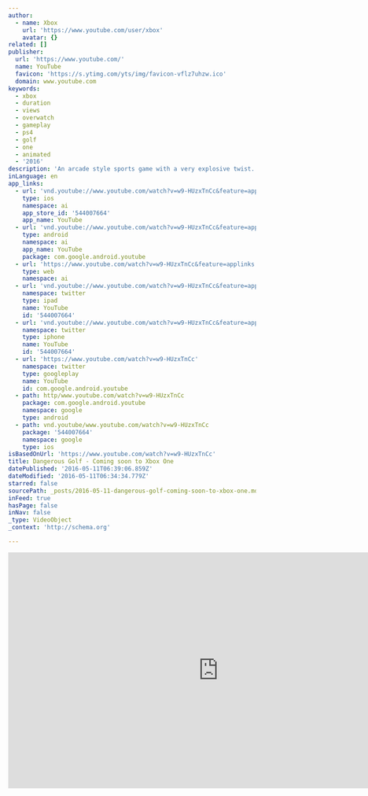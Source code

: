 ```yaml
---
author:
  - name: Xbox
    url: 'https://www.youtube.com/user/xbox'
    avatar: {}
related: []
publisher:
  url: 'https://www.youtube.com/'
  name: YouTube
  favicon: 'https://s.ytimg.com/yts/img/favicon-vflz7uhzw.ico'
  domain: www.youtube.com
keywords:
  - xbox
  - duration
  - views
  - overwatch
  - gameplay
  - ps4
  - golf
  - one
  - animated
  - '2016'
description: 'An arcade style sports game with a very explosive twist. Play through a variety of Indoor Courses - make a mess in the Kitchen, wreak havoc in a Palace, or cause chaos in a Castle and set fire to a Gas Station. Rack up scores by causing as much damage and destruction as possible.'
inLanguage: en
app_links:
  - url: 'vnd.youtube://www.youtube.com/watch?v=w9-HUzxTnCc&feature=applinks'
    type: ios
    namespace: ai
    app_store_id: '544007664'
    app_name: YouTube
  - url: 'vnd.youtube://www.youtube.com/watch?v=w9-HUzxTnCc&feature=applinks'
    type: android
    namespace: ai
    app_name: YouTube
    package: com.google.android.youtube
  - url: 'https://www.youtube.com/watch?v=w9-HUzxTnCc&feature=applinks'
    type: web
    namespace: ai
  - url: 'vnd.youtube://www.youtube.com/watch?v=w9-HUzxTnCc&feature=applinks'
    namespace: twitter
    type: ipad
    name: YouTube
    id: '544007664'
  - url: 'vnd.youtube://www.youtube.com/watch?v=w9-HUzxTnCc&feature=applinks'
    namespace: twitter
    type: iphone
    name: YouTube
    id: '544007664'
  - url: 'https://www.youtube.com/watch?v=w9-HUzxTnCc'
    namespace: twitter
    type: googleplay
    name: YouTube
    id: com.google.android.youtube
  - path: http/www.youtube.com/watch?v=w9-HUzxTnCc
    package: com.google.android.youtube
    namespace: google
    type: android
  - path: vnd.youtube/www.youtube.com/watch?v=w9-HUzxTnCc
    package: '544007664'
    namespace: google
    type: ios
isBasedOnUrl: 'https://www.youtube.com/watch?v=w9-HUzxTnCc'
title: Dangerous Golf - Coming soon to Xbox One
datePublished: '2016-05-11T06:39:06.859Z'
dateModified: '2016-05-11T06:34:34.779Z'
starred: false
sourcePath: _posts/2016-05-11-dangerous-golf-coming-soon-to-xbox-one.md
inFeed: true
hasPage: false
inNav: false
_type: VideoObject
_context: 'http://schema.org'

---
```

<iframe src="https://cdn.embedly.com/widgets/media.html?src=https%3A%2F%2Fwww.youtube.com%2Fembed%2Fw9-HUzxTnCc%3Ffeature%3Doembed&amp;url=https%3A%2F%2Fwww.youtube.com%2Fwatch%3Fv%3Dw9-HUzxTnCc&amp;image=https%3A%2F%2Fi.ytimg.com%2Fvi%2Fw9-HUzxTnCc%2Fhqdefault.jpg&amp;key=b7d04c9b404c499eba89ee7072e1c4f7&amp;type=text%2Fhtml&amp;schema=youtube" width="854" height="480" scrolling="no" frameborder="0" allowfullscreen="" style=""></iframe>